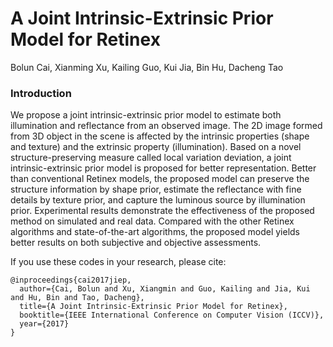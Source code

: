 # A Joint Intrinsic-Extrinsic Prior Model for Retinex
Bolun Cai, Xianming Xu, Kailing Guo, Kui Jia, Bin Hu, Dacheng Tao

### Introduction
We propose a joint intrinsic-extrinsic prior model to estimate both illumination and reflectance from an observed image. The 2D image formed from 3D object in the scene is affected by the intrinsic properties (shape and texture) and the extrinsic property (illumination). Based on a novel structure-preserving measure called local variation deviation, a joint intrinsic-extrinsic prior model is proposed for better representation. Better than conventional Retinex models, the proposed model can preserve the structure information by shape prior, estimate the reflectance with fine details by texture prior, and capture the luminous source by illumination prior. Experimental results demonstrate the effectiveness of the proposed method on simulated and real data. Compared with the other Retinex algorithms and state-of-the-art algorithms, the proposed model yields better results on both subjective and objective assessments.

If you use these codes in your research, please cite:

	@inproceedings{cai2017jiep,
	  author={Cai, Bolun and Xu, Xiangmin and Guo, Kailing and Jia, Kui and Hu, Bin and Tao, Dacheng},
	  title={A Joint Intrinsic-Extrinsic Prior Model for Retinex},
	  booktitle={IEEE International Conference on Computer Vision (ICCV)},
	  year={2017}
	}
